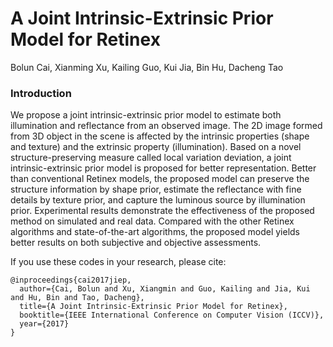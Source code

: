 # A Joint Intrinsic-Extrinsic Prior Model for Retinex
Bolun Cai, Xianming Xu, Kailing Guo, Kui Jia, Bin Hu, Dacheng Tao

### Introduction
We propose a joint intrinsic-extrinsic prior model to estimate both illumination and reflectance from an observed image. The 2D image formed from 3D object in the scene is affected by the intrinsic properties (shape and texture) and the extrinsic property (illumination). Based on a novel structure-preserving measure called local variation deviation, a joint intrinsic-extrinsic prior model is proposed for better representation. Better than conventional Retinex models, the proposed model can preserve the structure information by shape prior, estimate the reflectance with fine details by texture prior, and capture the luminous source by illumination prior. Experimental results demonstrate the effectiveness of the proposed method on simulated and real data. Compared with the other Retinex algorithms and state-of-the-art algorithms, the proposed model yields better results on both subjective and objective assessments.

If you use these codes in your research, please cite:

	@inproceedings{cai2017jiep,
	  author={Cai, Bolun and Xu, Xiangmin and Guo, Kailing and Jia, Kui and Hu, Bin and Tao, Dacheng},
	  title={A Joint Intrinsic-Extrinsic Prior Model for Retinex},
	  booktitle={IEEE International Conference on Computer Vision (ICCV)},
	  year={2017}
	}
